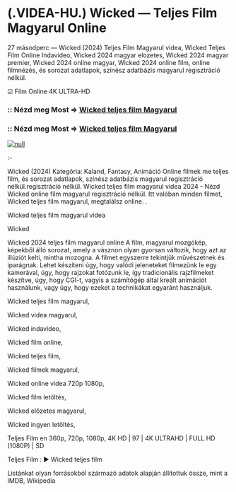# (.VIDEA-HU.) Wicked — Teljes Film Magyarul Online


27 másodperc — Wicked (2024) Teljes Film Magyarul videa, Wicked Teljes Film Online Indavideo, Wicked 2024 magyar elozetes, Wicked 2024 magyar premier, Wicked 2024 online magyar, Wicked 2024 online film, online filmnézés, és sorozat adatlapok, színész adatbázis magyarul regisztráció nélkül.

☑ Film Online 4K ULTRA-HD

### :: Nézd meg Most => [Wicked teljes film Magyarul](https://t.co/fkZiSzLc4v)

### :: Nézd meg Most => [Wicked teljes film Magyarul](https://t.co/fkZiSzLc4v)

[![null](https://static.wixstatic.com/media/855a25_043b5abeb4ae4d35ac003198e7fe56ed~mv2.gif)](https://t.co/fkZiSzLc4v)

:-

Wicked (2024) Kategória: Kaland, Fantasy, Animáció Online filmek me teljes film, és sorozat adatlapok, színész adatbázis magyarul regisztráció nélkül.regisztráció nélkül. Wicked teljes film magyarul videa 2024 - Nézd Wicked online film magyarul regisztráció nélkül. Itt valóban minden filmet, Wicked teljes film magyarul, megtalálsz online.
.

Wicked teljes film magyarul videa

Wicked

Wicked 2024 teljes film magyarul online A film, magyarul mozgókép, képekből álló sorozat, amely a vásznon olyan gyorsan változik, hogy azt az illúziót kelti, mintha mozogna. A filmet egyszerre tekintjük művészetnek és iparágnak. Lehet készíteni úgy, hogy valódi jeleneteket filmezünk le egy kamerával, úgy, hogy rajzokat fotózunk le, így tradicionális rajzfilmeket készítve, úgy, hogy CGI-t, vagyis a számítógép által kreált animációt használunk, vagy úgy, hogy ezeket a technikákat egyaránt használjuk.

Wicked teljes film magyarul,

Wicked videa magyarul,

Wicked indavideo,

Wicked film online,

Wicked teljes film,

Wicked filmek magyarul,

Wicked online videa 720p 1080p,

Wicked film letöltés,

Wicked előzetes magyarul,

Wicked ingyen letöltés,

Teljes Film en 360p, 720p, 1080p, 4K HD | 97 | 4K ULTRAHD | FULL HD (1080P) | SD

Teljes Film : ► Wicked teljes film

Listánkat olyan forrásokból származó adatok alapján állítottuk össze, mint a IMDB, Wikipedia
